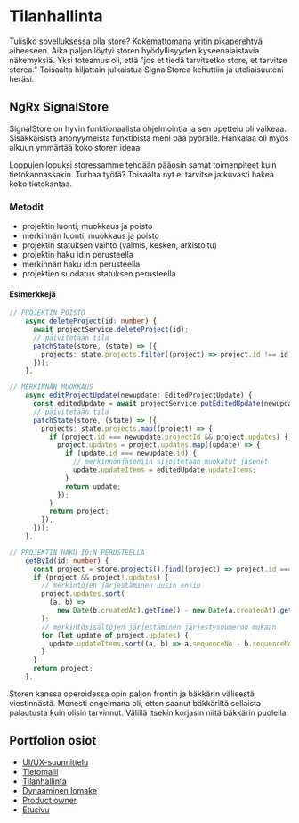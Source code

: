 # Tilanhallinta

Tulisiko sovelluksessa olla store? Kokemattomana yritin pikaperehtyä aiheeseen. Aika paljon löytyi storen hyödyllisyyden kyseenalaistavia näkemyksiä. Yksi toteamus oli, että "jos et tiedä tarvitsetko store, et tarvitse storea." Toisaalta hiljattain julkaistua SignalStorea kehuttiin ja uteliaisuuteni heräsi.

## NgRx SignalStore

SignalStore on hyvin funktionaalista ohjelmointia ja sen opettelu oli vaikeaa. Sisäkkäisistä anonyymeista funktioista meni pää pyörälle. Hankalaa oli myös alkuun ymmärtää koko storen ideaa.

Loppujen lopuksi storessamme tehdään pääosin samat toimenpiteet kuin tietokannassakin. Turhaa työtä? Toisaalta nyt ei tarvitse jatkuvasti hakea koko tietokantaa.

### Metodit

- projektin luonti, muokkaus ja poisto
- merkinnän luonti, muokkaus ja poisto
- projektin statuksen vaihto (valmis, kesken, arkistoitu)
- projektin haku id:n perusteella
- merkinnän haku id:n perusteella
- projektien suodatus statuksen perusteella

#### Esimerkkejä

```typescript
// PROJEKTIN POISTO
    async deleteProject(id: number) {
      await projectService.deleteProject(id);
      // päivitetään tila
      patchState(store, (state) => ({
        projects: state.projects.filter((project) => project.id !== id),
      }));
    },
```

```typescript
// MERKINNÄN MUOKKAUS
    async editProjectUpdate(newupdate: EditedProjectUpdate) {
      const editedUpdate = await projectService.putEditedUpdate(newupdate);
      // päivitetään tila
      patchState(store, (state) => ({
        projects: state.projects.map((project) => {
          if (project.id === newupdate.projectId && project.updates) {
            project.updates = project.updates.map((update) => {
              if (update.id === newupdate.id) {
                // merkinnönjäseniin sijoitetaan muokatut jäsenet
                update.updateItems = editedUpdate.updateItems;
              }
              return update;
            });
          }
          return project;
        }),
      }));
    },
```

```typescript
// PROJEKTIN HAKU ID:N PERUSTEELLA
    getById(id: number) {
      const project = store.projects().find((project) => project.id === id);
      if (project && project!.updates) {
        // merkintöjen järjestäminen uusin ensin
        project.updates.sort(
          (a, b) =>
            new Date(b.createdAt).getTime() - new Date(a.createdAt).getTime()
        );
        // merkintösisältöjen järjestäminen järjestysnumeron mukaan
        for (let update of project.updates) {
          update.updateItems.sort((a, b) => a.sequenceNo - b.sequenceNo);
        }
      }
      return project;
    },
```

Storen kanssa operoidessa opin paljon frontin ja bäkkärin välisestä viestinnästä. Monesti ongelmana oli, etten saanut bäkkäriltä sellaista palautusta kuin olisin tarvinnut. Välillä itsekin korjasin niitä bäkkärin puolella.

## Portfolion osiot

- [UI/UX-suunnittelu](design.md)
- [Tietomalli](datamodel.md)
- [Tilanhallinta](store.md)
- [Dynaaminen lomake](forms.md)
- [Product owner](teamwork.md)
- [Etusivu](craftfolio.md)
